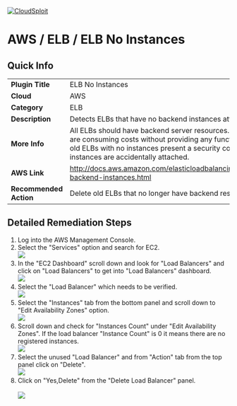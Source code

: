 [![CloudSploit](https://cloudsploit.com/img/logo-new-big-text-100.png "CloudSploit")](https://cloudsploit.com)

# AWS / ELB / ELB No Instances

## Quick Info

| | |
|-|-|
| **Plugin Title** | ELB No Instances |
| **Cloud** | AWS |
| **Category** | ELB |
| **Description** | Detects ELBs that have no backend instances attached |
| **More Info** | All ELBs should have backend server resources. Those without any are consuming costs without providing any functionality. Additionally, old ELBs with no instances present a security concern if new instances are accidentally attached. |
| **AWS Link** | http://docs.aws.amazon.com/elasticloadbalancing/latest/classic/elb-backend-instances.html |
| **Recommended Action** | Delete old ELBs that no longer have backend resources. |

## Detailed Remediation Steps
1. Log into the AWS Management Console.
2. Select the "Services" option and search for EC2. </br> <img src="/resources/aws/elb/elb-no-instances/step2.png"/>
3. In the "EC2 Dashboard" scroll down and look for "Load Balancers" and click on "Load Balancers" to get into "Load Balancers" dashboard.</br> <img src="/resources/aws/elb/elb-no-instances/step3.png"/>
4. Select the "Load Balancer" which needs to be verified. </br> <img src="/resources/aws/elb/elb-no-instances/step4.png"/>
5. Select the "Instances" tab from the bottom panel and scroll down to "Edit Availability Zones" option.</br> <img src="/resources/aws/elb/elb-no-instances/step5.png"/>
6. Scroll down and check for "Instances Count" under "Edit Availability Zones". If the load balancer "Instance Count" is 0 it means there are no registered instances. </br> <img src="/resources/aws/elb/elb-no-instances/step6.png"/>
7. Select the unused "Load Balancer" and from "Action" tab from the top panel click on "Delete". </br> <img src="/resources/aws/elb/elb-no-instances/step7.png"/>
8. Click on "Yes,Delete" from the "Delete Load Balancer" panel. </br> </br> <img src="/resources/aws/elb/elb-no-instances/step8.png"/>
